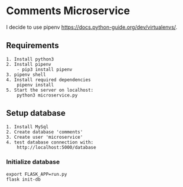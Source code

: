 # Comments Microservice

I decide to use pipenv https://docs.python-guide.org/dev/virtualenvs/.

## Requirements
    1. Install python3
    2. Install pipenv   
        - pip3 install pipenv
    3. pipenv shell
    4. Install required dependencies
        pipenv install
    5. Start the server on localhost: 
        python3 microservice.py

## Setup database
    1. Install MySql
    2. Create database 'comments'
    3. Create user 'microservice'
    4. test database connection with:
        http://localhost:5000/database
    

### Initialize database
    export FLASK_APP=run.py
    flask init-db
